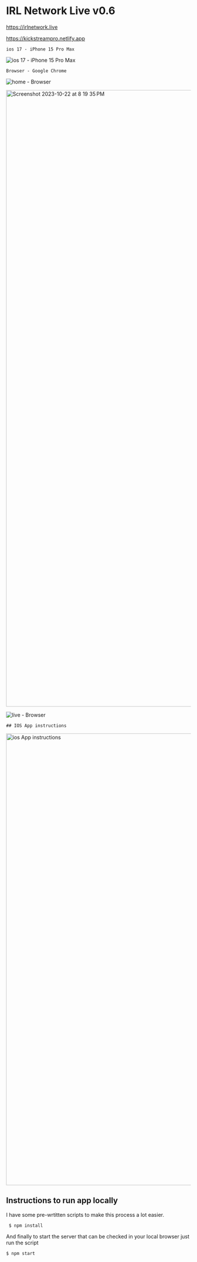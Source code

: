 # IRL Network Live v0.6

https://irlnetwork.live

https://kickstreampro.netlify.app

```
ios 17 - iPhone 15 Pro Max
```

![ ios 17 - iPhone 15 Pro Max](https://github.com/r0nn13g/Kickstream-Pro/assets/86433181/b8f3e505-4178-4d9b-bd80-4014bcc85860)
```
Browser - Google Chrome
```

![home - Browser](https://github.com/r0nn13g/Kicksta-for-kick-live-streaming/assets/86433181/623b3610-9b15-4bfb-ba3d-7e317b321ba2)

<img width="1680" alt="Screenshot 2023-10-22 at 8 19 35 PM" src="https://github.com/r0nn13g/Kickstream-Pro/assets/86433181/b637272f-959a-47f6-83c7-1e4379dad8f6">

![live - Browser](https://github.com/r0nn13g/Kicksta-for-kick-live-streaming/assets/86433181/5791d837-0b1d-41b6-937a-683b444b437e)

```
## IOS App instructions
```
<img width="1231" alt="ios App instructions" src="https://github.com/r0nn13g/Kickstream-Pro/assets/86433181/b06ff749-0065-487d-9494-1edd2203b760">

## Instructions to run app locally 

I have some pre-wrtitten scripts to make this process a lot easier. 

```
 $ npm install
```

And finally to start the server that can be checked in your local browser just run the script

```
$ npm start
```
